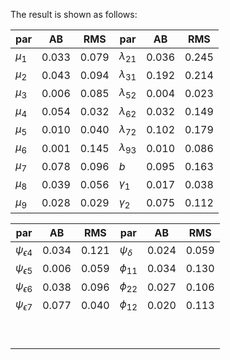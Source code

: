 The result is shown as follows:

| par     | AB    | RMS   | par            | AB    | RMS   |
| ------- | ----- | ----- | -------------- | ----- | ----- |
| $\mu_1$ | 0.033 | 0.079 | $\lambda_{21}$ | 0.036 | 0.245 |
| $\mu_2$ | 0.043 | 0.094 | $\lambda_{31}$ | 0.192 | 0.214 |
| $\mu_3$ | 0.006 | 0.085 | $\lambda_{52}$ | 0.004 | 0.023 |
| $\mu_4$ | 0.054 | 0.032 | $\lambda_{62}$ | 0.032 | 0.149 |
| $\mu_5$ | 0.010 | 0.040 | $\lambda_{72}$ | 0.102 | 0.179 |
| $\mu_6$ | 0.001 | 0.145 | $\lambda_{93}$ | 0.010 | 0.086 |
| $\mu_7$ | 0.078 | 0.096 | $b$            | 0.095 | 0.163 |
| $\mu_8$ | 0.039 | 0.056 | $\gamma_1$     | 0.017 | 0.038 |
| $\mu_9$ | 0.028 | 0.029 | $\gamma_2$     | 0.075 | 0.112 |

| par                | AB    | RMS   | par             | AB    | RMS   |
| ------------------ | ----- | ----- | --------------- | ----- | ----- |
| $\psi_{\epsilon4}$ | 0.034 | 0.121 | $\psi_{\delta}$ | 0.024 | 0.059 |
| $\psi_{\epsilon5}$ | 0.006 | 0.059 | $\phi_{11}$     | 0.034 | 0.130 |
| $\psi_{\epsilon6}$ | 0.038 | 0.096 | $\phi_{22}$     | 0.027 | 0.106 |
| $\psi_{\epsilon7}$ | 0.077 | 0.040 | $\phi_{12}$     | 0.020 | 0.113 |
|                    |       |       |                 |       |       |
|                    |       |       |                 |       |       |
|                    |       |       |                 |       |       |
|                    |       |       |                 |       |       |
|                    |       |       |                 |       |       |
|                    |       |       |                 |       |       |
|                    |       |       |                 |       |       |
|                    |       |       |                 |       |       |
|                    |       |       |                 |       |       |

